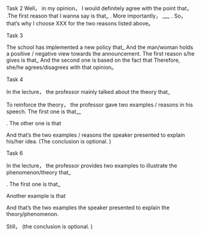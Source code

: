 Task 2
Well， in my opinion， I would definitely agree with the point that，
.The first reason that I wanna say is that_
. More importantly， ___
. So， that’s why I choose  XXX   for the two reasons listed above。

Task 3

The school has implemented a new policy that_
And the man/woman holds a positive / negative view towards the announcement. 
The first reason s/he gives is that_
And the second one is based on the fact that
Therefore, she/he agrees/disagrees with that opinion。

Task 4

In the lecture， the professor mainly talked about the theory that_

To reinforce the theory， the professor gave two examples / reasons in his speech. The first one is that__

. The other one is that

And that’s the two examples / reasons the speaker presented to explain his/her idea. (The conclusion is optional. )
  

Task 6

In the lecture， the professor provides two examples to illustrate the phenomenon/theory that_

. The first one is that_

 Another example is that

And that’s the two examples the speaker presented to explain the theory/phenomenon. 

Still， (the conclusion is optional. )